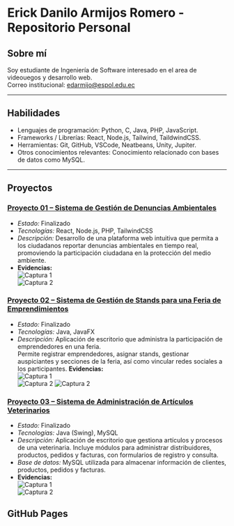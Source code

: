 # Erick Danilo Armijos Romero - Repositorio Personal

## Sobre mí
Soy estudiante de Ingeniería de Software interesado en el area de videouegos y desarrollo web.  
Correo institucional: edarmijo@espol.edu.ec

---

## Habilidades
- Lenguajes de programación:  Python, C, Java, PHP, JavaScript.
- Frameworks / Librerías: React, Node.js, Tailwind, TaildwindCSS.
- Herramientas: Git, GitHub, VSCode, Neatbeans, Unity, Jupiter.
- Otros conocimientos relevantes: Conocimiento relacionado con bases de datos como MySQL.

---

## Proyectos
### [Proyecto 01 – Sistema de Gestión de Denuncias Ambientales](https://github.com/kimi2123/ecoAlerta)
- *Estado:* Finalizado
- *Tecnologías:* React, Node.js, PHP, TailwindCSS
- *Descripción:*  Desarrollo de una plataforma web intuitiva que permita a los ciudadanos reportar denuncias ambientales en tiempo real, promoviendo la participación ciudadana en la protección del medio ambiente.
- **Evidencias:**  
![Captura 1](proyectoEcoAlerta1.png)  
![Captura 2](ProyectoEcoAlerta2.png)  

### [Proyecto 02 – Sistema de Gestión de Stands para una Feria de Emprendimientos](https://github.com/Ricardo24A/POO-P3-G07)
- *Estado:* Finalizado 
- *Tecnologías:* Java, JavaFX  
- *Descripción:* Aplicación de escritorio que administra la participación de emprendedores en una feria.  
  Permite registrar emprendedores, asignar stands, gestionar auspiciantes y secciones de la feria, así como vincular redes sociales a los participantes.
  **Evidencias:**  
![Captura 1](proyectoFeria1.png)  
![Captura 2](proyectoFeria2.png)
![Captura 2](proyectoFeria3.png)  


### [Proyecto 03 – Sistema de Administración de Artículos Veterinarios](https://github.com/kimi2123/ProyectoSistemasDeBasesDeDatos)
- *Estado:* Finalizado
- *Tecnologías:* Java (Swing), MySQL  
- *Descripción:* Aplicación de escritorio que gestiona artículos y procesos de una veterinaria. Incluye módulos para administrar distribuidores, productos, pedidos y facturas, con formularios de registro y consulta.  
- *Base de datos:* MySQL utilizada para almacenar información de clientes, productos, pedidos y facturas.
- **Evidencias:**  
![Captura 1](ProyectoGestion1.png)  
![Captura 2](ProyectoGestion2.png)  

## GitHub Pages
